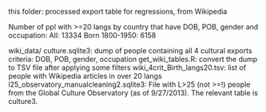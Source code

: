 this folder: processed export table for regressions, from Wikipedia

Number of ppl with >=20 langs by country that have DOB, POB, gender and occupation:
All: 13334
Born 1800-1950: 6158

wiki_data/
	culture.sqlite3: dump of people containing all 4 cultural exports criteria: DOB, POB, gender, occupation
	get_wiki_tables.R: convert the dump to TSV file after applying some filters 
	wiki_4crit_Birth_langs20.tsv: list of people with Wikipedia articles in over 20 langs
	l25_observatory_manualcleaning2.sqlite3: File with L>25 (not >=!) people from the Global Culture Observatory (as of 9/27/2013). The relevant table is culture3.
